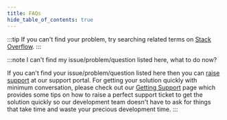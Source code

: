 ```yaml
---
title: FAQs
hide_table_of_contents: true
---
```


:::tip
If you can't find your problem, try searching related terms on [Stack Overflow](https://stackoverflow.com).
:::

:::note I can't find my issue/problem/question listed here, what to do now?

If you can't find your issue/problem/question listed here then you can [raise support](/docs/guide/overview/getting-support) at our support portal. For getting your solution quickly with minimum conversation, please check out our [Getting Support](/docs/guide/overview/getting-support) page which provides some tips on how to raise a perfect support ticket to get the solution quickly so our development team doesn't have to ask for things that take time and waste your precious development time.
:::
